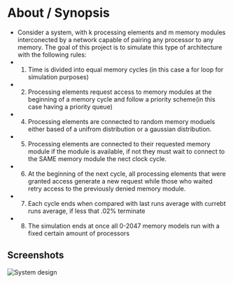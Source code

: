 # About / Synopsis

* Consider a system, with k processing elements and m memory modules interconected by a network capable of pairing any processor to any
memory. The goal of this project is to simulate this type of architecture with the following rules:
* 1. Time is divided into equal memory cycles (in this case a for loop for simulation purposes)
* 2. Processing elements request access to memory modules at the beginning of a memory cycle and follow a priority scheme(in this case having a priority queue)
* 4. Processing elements are connected to random memory moduels either based of a unifrom distribution or a gaussian distribution.
* 5. Processing elements are connected to their requested memory module if the module is available, if not they must wait to connect to the SAME memory module the nect clock cycle.
* 6. At the beginning of the next cycle, all processing elements that were granted access generate a new request while those who waited retry access to the previously denied memory module.
* 7. Each cycle ends when compared with last runs average with currebt runs average, if less that .02% terminate
* 8. The simulation ends at once all 0-2047 memory models run with a fixed certain amount of processors
## Screenshots
![System design](https://raw.githubusercontent.com/AustinEnglish/Processor-Access-Time-Simulation/blob/master/architechture.jpg)







